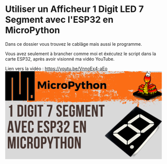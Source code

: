 # Utiliser un Afficheur 1 Digit LED 7 Segment avec l'ESP32 en MicroPython 
Dans ce dossier vous trouvez le cablâge mais aussi le programme.

Vous avez seulement à brancher comme moi et éxécutez le script dans la carte ESP32, après avoir visionné ma vidéo YouTube.

Lien vers la vidéo : https://youtu.be/VnnoEx4-aEo
![alt text](https://github.com/electrocodeur/35_1digit_esp32/blob/main/miniature.png)
